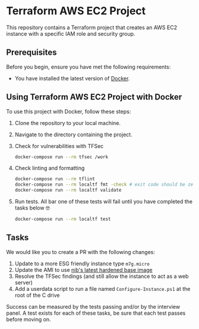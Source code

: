 # Terraform AWS EC2 Project

This repository contains a Terraform project that creates an AWS EC2 instance with a specific IAM role and security group.

## Prerequisites

Before you begin, ensure you have met the following requirements:

* You have installed the latest version of [Docker](https://docs.docker.com/get-docker/).

## Using Terraform AWS EC2 Project with Docker

To use this project with Docker, follow these steps:

1. Clone the repository to your local machine.
2. Navigate to the directory containing the project.
3. Check for vulnerabilities with TFSec

    ```bash
    docker-compose run --rm tfsec /work
    ```

4. Check linting and formatting

    ```bash
    docker-compose run --rm tflint
    docker-compose run --rm localtf fmt -check # exit code should be zero and no files returned
    docker-compose run --rm localtf validate
    ```

5. Run tests. All bar one of these tests will fail until you have completed the tasks below 🤓

    ```bash
    docker-compose run --rm localtf test
    ```

## Tasks

We would like you to create a PR with the following changes:

1. Update to a more ESG friendly instance type `m7g.micro`
2. Update the AMI to use [nib's latest hardened base image](https://github.com/nib-group/nib-base-win)
3. Resolve the TFSec findings (and still allow the instance to act as a web server)
4. Add a userdata script to run a file named `Configure-Instance.ps1` at the root of the C drive

Success can be measured by the tests passing and/or by the interview panel. A test exists for each of these tasks, be sure that each test passes before moving on.